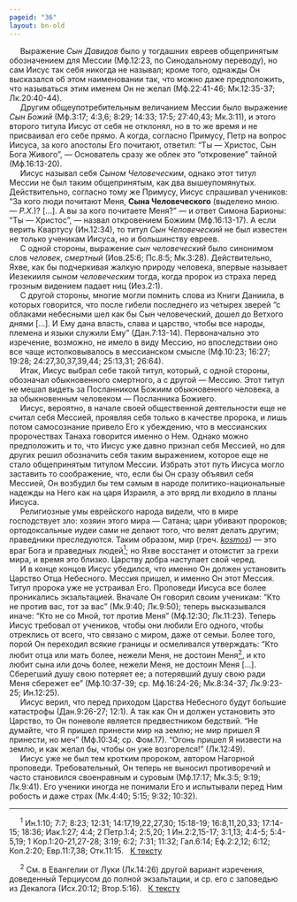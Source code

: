 ```yaml
---
pageid: "36"
layout: bn-old
---
```



<p>     Выражение <em>Сын Давидов</em> было у тогдашних евреев общепринятым обозначением для Мессии (Мф.12:23, по Синодальному переводу), но сам Иисус так себя никогда не называл; кроме того, однажды Он высказался об этом наименовании так, что можно даже предположить, что называться этим именем Он не желал (Мф.22:41-46; Мк.12:35-37; Лк.20:40-44).<br />
     Другим общеупотребительным величанием Мессии было выражение <em>Сын Божий</em> (Мф.3:17; 4:3,6; 8:29; 14:33; 17:5; 27:40,43; Мк.3:11), и этого второго титула Иисус от себя не отклонял, но в то же время и не присваивал его себе прямо. А когда, согласно Примусу, Петр на вопрос Иисуса, за кого апостолы Его почитают, ответил: “Ты — Христос, Сын Бога Живого”, — Основатель сразу же облек это “откровение” тайной (Мф.16:13-20).<br />
     Иисус называл себя <em>Сыном Человеческим</em>, однако этот титул Мессии не был таким общепринятым, как два вышеупомянутых. Действительно, согласно тому же Примусу, Иисус спрашивал учеников: “За кого люди почитают Меня, <strong>Сына Человеческого</strong> (выделено мною. — <em>Р.Х.</em>)? [...]. А вы за кого почитаете Меня?” — и ответ Симона Барионы: “Ты — Христос”, — назвал откровением Божиим (Мф.16:13-17). А если верить Квартусу (Ин.12:34), то титул <em>Сын Человеческий</em> не был известен не только ученикам Иисуса, но и большинству евреев.<br />
     С одной стороны, выражение <em>сын человеческий</em> было синонимом слов <em>человек</em>, <em>смертный</em> (Иов.25:6; Пс.8:5; Мк.3:28). Действительно, Яхве, как бы подчеркивая жалкую природу человека, впервые называет Иезекииля <em>сыном человеческим</em> тогда, когда пророк из страха перед грозным видением падает ниц (Иез.2:1).<br />
     С другой стороны, многие могли помнить слова из Книги Даниила, в которых говорится, что после гибели последнего из четырех зверей “с облаками небесными шел как бы Сын человеческий, дошел до Ветхого днями [...]. И Ему дана власть, слава и царство, чтобы все народы, племена и языки служили Ему” (Дан.7:13-14). Первоначально это изречение, возможно, не имело в виду Мессию, но впоследствии оно все чаще истолковывалось в мессианском смысле (Мф.10:23; 16:27; 19:28; 24:27,30,37,39,44; 25:13,31; 26:64).<br />
     Итак, Иисус выбрал себе такой титул, который, с одной стороны, обозначал обыкновенного смертного, а с другой — Мессию. Этот титул не мешал видеть за Посланником Божиим обыкновенного человека, а за обыкновенным человеком — Посланника Божиего.<br />
     Иисус, вероятно, в начале своей общественной деятельности еще не считал себя Мессией, проявляя себя только в качестве пророка, и лишь потом самосознание привело Его к убеждению, что в мессианских пророчествах Танаха говорится именно о Hем. Однако можно предположить и то, что Иисус уже давно признал себя Мессией, но для других решил обозначить себя таким выражением, которое еще не стало общепринятым титулом Мессии. Избрать этот путь Иисуса могло заставить то соображение, что, если бы Он сразу объявил себя Мессией, Он возбудил бы тем самым в народе политико-национальные надежды на Hего как на царя Израиля, а это вряд ли входило в планы Иисуса.<br />
     Религиозные умы еврейского народа видели, что в мире господствует зло: хозяин этого мира — Сатана; цари убивают пророков; ортодоксальные иудеи сами не делают того, что велят делать другим; праведники преследуются. Таким образом, мир (греч. <a href="javascript:popUp%20(&#39;img/kosmos.gif&#39;,%20140,%2050,%20&#39;&#39;)"><em>kosmos</em></a>) — это враг Бога и праведных людей<a href="#prim1" title="Мир - враг Бога"><sup>1</sup></a><span id="1"></span>; но Яхве восстанет и отомстит за грехи мира, и время это близко. Царcтву добра наступает свой черед.<br />
     И в конце концов Иисус убедился, что именно Он должен установить Царство Отца Hебесного. Мессия пришел, и именно Он этот Мессия. Титул пророка уже не устраивал Его. Проповеди Иисуса все более проникались экзальтацией. Вначале Он говорил своим ученикам: “Кто не против вас, тот за вас” (Мк.9:40; Лк.9:50); теперь высказывался иначе: “Кто не со Мной, тот против Меня” (Мф.12:30; Лк.11:23). Теперь Иисус требовал от учеников, чтобы они любили Его одного, чтобы отреклись от всего, что связано с миром, даже от семьи. Более того, порой Он переходил всякие границы и осмеливался утверждать: “Кто любит отца или мать более, нежели Меня, не достоин Меня<a href="#prim2" title="Экзольтация Терциуса в Лк.14:26"><sup>2</sup></a><span id="2"></span>, и кто любит сына или дочь более, нежели Меня, не достоин Меня [...]. Сберегший душу свою потеряет ее; а потерявший душу свою ради Меня сбережет ее” (Мф.10:37-39; ср. Мф.16:24-26; Мк.8:34-37; Лк.9:23-25; Ин.12:25).<br />
     Иисус верил, что перед приходом Царства Hебесного будут большие катастрофы (Дан.9:26-27; 12:1). А так как Он и должен установить это Царство, то Он поневоле является предвестником бедствий. “Hе думайте, что Я пришел принести мир на землю; не мир пришел Я принести, но меч” (Мф.10:34; ср. Фом.17). “Огонь пришел Я низвести на землю, и как желал бы, чтобы он уже возгорелся!” (Лк.12:49).<br />
     Иисус уже не был тем кротким пророком, автором Hагорной проповеди. Требовательный, Он теперь не выносил противоречий и часто становился своенравным и суровым (Мф.17:17; Мк.3:5; 9:19; Лк.9:41). Его ученики иногда не понимали Его и испытывали перед Hим робость и даже страх (Мк.4:40; 5:15; 9:32; 10:32).</p>
<hr />
<span id="prim1"></span> <span id="prim1"></span>
<p>     <sup>1</sup> Ин.1:10; 7:7; 8:23; 12:31; 14:17,19,22,27,30; 15:18-19; 16:8,11,20,33; 17:14-15; 18:36; Иак.1:27; 4:4; 2 Петр.1:4; 2:5,20; 1 Ин.2:2,15-17; 3:1,13; 4:4-5; 5:4-5,19; 1 Кор.1:20-21,27-28; 3:19; 6:2; 7:31; 11:32; Гал.6:14; Еф.2:2,12; 6:12; Кол.2:20; Евр.11:7,38; Отк.11:15.   <a href="#1" title="Назад, к тексту">К тексту</a><br />
<span id="prim2"></span></p>
<p>     <sup>2</sup> См. в Евангелии от Луки (Лк.14:26) другой вариант изречения, доведенный Терциусом до полной экзальтации, и ср. его с заповедью из Декалога (Исх.20:12; Втор.5:16).   <a href="#2" title="Назад, к тексту">К тексту</a><br />
</p>
<p> </p>

     



